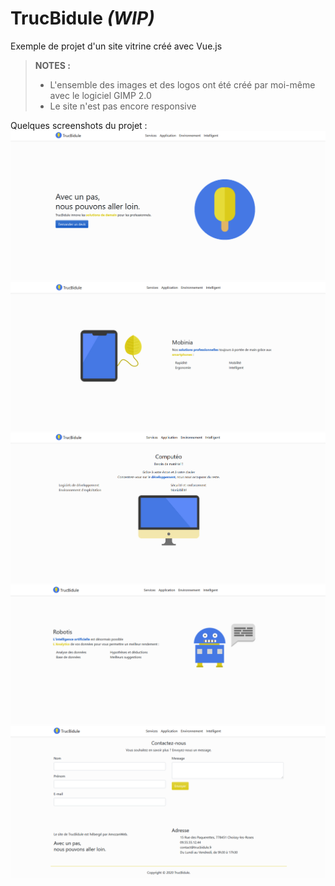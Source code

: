 # TrucBidule _(WIP)_

Exemple de projet d'un site vitrine créé avec Vue.js

>**NOTES  :** 
> - L'ensemble des images et des logos ont été créé par moi-même avec le logiciel GIMP 2.0
> - Le site n'est pas encore responsive
>

Quelques screenshots du projet :
![Screenshot](screenshots/inhome.png)
![Screenshot](screenshots/mobinia.png)
![Screenshot](screenshots/computeo.png)
![Screenshot](screenshots/robotis.png)
![Screenshot](screenshots/contact.png)
